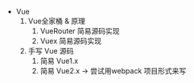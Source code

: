 - Vue
   1. Vue全家桶 & 原理
      1. VueRouter 简易源码实现
      2. Vuex 简易源码实现
   2. 手写 Vue 源码
      1. 简易 Vue1.x 
      2. 简易 Vue2.x -> 尝试用webpack 项目形式来写